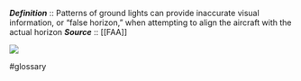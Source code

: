***Definition***    :: Patterns of ground lights can provide inaccurate visual information, or “false horizon,” when attempting to align the aircraft with the actual horizon
***Source***         :: [[FAA]]

![](https://cdn.boldmethod.com/images/blog/lists/2017/02/9-ways-to-fly-safer-next-night-flight/2.jpg)

#glossary